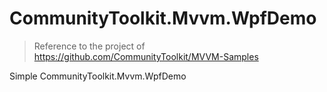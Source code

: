 # CommunityToolkit.Mvvm.WpfDemo

> Reference to the project of https://github.com/CommunityToolkit/MVVM-Samples

Simple CommunityToolkit.Mvvm.WpfDemo

